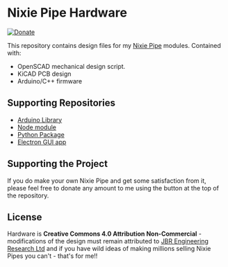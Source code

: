 # Nixie Pipe Hardware

[![Donate](https://img.shields.io/badge/Donate-PayPal-green.svg)](https://www.paypal.com/cgi-bin/webscr?cmd=_s-xclick&hosted_button_id=CFA7TQXNFURLQ)

This repository contains design files for my [Nixie
Pipe](http://www.nixiepipe.com) modules. Contained with:

* OpenSCAD mechanical design script.
* KiCAD PCB design
* Arduino/C++ firmware

## Supporting Repositories

* [Arduino Library](https://github.com/tuna-f1sh/NixiePipe)
* [Node module](https://github.com/tuna-f1sh/node-nixiepipe)
* [Python Package](https://github.com/tuna-f1sh/py-nixiepipe)
* [Electron GUI app](https://github.com/tuna-f1sh/electron-nixiepipe)

## Supporting the Project

If you do make your own Nixie Pipe and get some satisfaction from it, please
feel free to donate any amount to me using the button at the top of the
repository.

## License

Hardware is **Creative Commons 4.0 Attribution Non-Commercial** - modifications of
the design must remain attributed to [JBR Engineering Research
Ltd](http://www.jbrengineering.co.uk) and if you have wild ideas of making
millions selling Nixie Pipes you can't - that's for me!!
